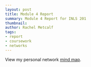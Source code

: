 ```yaml
---
layout: post
title: Module 4 Report
summary: Module 4 Report for INLS 201
thumbnail: 
author:	Rachel Metcalf
tags:
- report
- coursework
- networks
---
```


View my personal network <a href="https://bubbl.us/?h=2e1170/5c6d4d/30fHTb6tIvkf2&r=1350769880">mind map</a>. 

